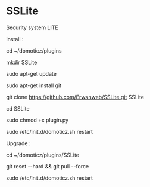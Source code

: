 # SSLite
Security system LITE



install :

cd ~/domoticz/plugins

mkdir SSLite

sudo apt-get update

sudo apt-get install git

git clone https://github.com/Erwanweb/SSLite.git SSLite

cd SSLite

sudo chmod +x plugin.py

sudo /etc/init.d/domoticz.sh restart

Upgrade :

cd ~/domoticz/plugins/SSLite

git reset --hard && git pull --force

sudo /etc/init.d/domoticz.sh restart
